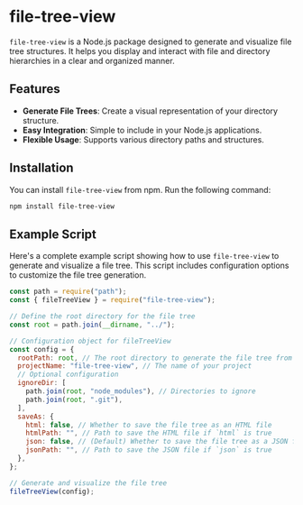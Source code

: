 # file-tree-view

`file-tree-view` is a Node.js package designed to generate and visualize file tree structures. It helps you display and interact with file and directory hierarchies in a clear and organized manner.

## Features

- **Generate File Trees**: Create a visual representation of your directory structure.
- **Easy Integration**: Simple to include in your Node.js applications.
- **Flexible Usage**: Supports various directory paths and structures.

## Installation

You can install `file-tree-view` from npm. Run the following command:

```bash
npm install file-tree-view
```

## Example Script

Here's a complete example script showing how to use `file-tree-view` to generate and visualize a file tree. This script includes configuration options to customize the file tree generation.

```javascript
const path = require("path");
const { fileTreeView } = require("file-tree-view");

// Define the root directory for the file tree
const root = path.join(__dirname, "../");

// Configuration object for fileTreeView
const config = {
  rootPath: root, // The root directory to generate the file tree from
  projectName: "file-tree-view", // The name of your project
  // Optional configuration
  ignoreDir: [
    path.join(root, "node_modules"), // Directories to ignore
    path.join(root, ".git"),
  ],
  saveAs: {
    html: false, // Whether to save the file tree as an HTML file
    htmlPath: "", // Path to save the HTML file if `html` is true
    json: false, // (Default) Whether to save the file tree as a JSON file
    jsonPath: "", // Path to save the JSON file if `json` is true
  },
};

// Generate and visualize the file tree
fileTreeView(config);
```
